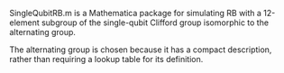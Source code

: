 SingleQubitRB.m is a Mathematica package for simulating RB with a 12-element subgroup of the single-qubit Clifford group isomorphic to the alternating group. 

The alternating group is chosen because it has a compact description, rather than requiring a lookup table for its definition.
